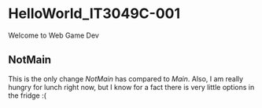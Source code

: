 # HelloWorld_IT3049C-001
Welcome to Web Game Dev

## NotMain
This is the only change *NotMain* has compared to *Main*.
Also, I am really hungry for lunch right now, but I know for a fact there is very little options in the fridge :(